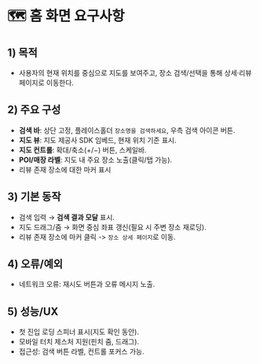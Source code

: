 # 🗺️ 홈 화면 요구사항

## 1) 목적
- 사용자의 현재 위치를 중심으로 지도를 보여주고, 장소 검색/선택을 통해 상세·리뷰 페이지로 이동한다.

## 2) 주요 구성
- **검색 바**: 상단 고정, 플레이스홀더 `장소명을 검색하세요`, 우측 검색 아이콘 버튼.
- **지도 뷰**: 지도 제공사 SDK 임베드, 현재 위치 기준 표시.
- **지도 컨트롤**: 확대/축소(+/−) 버튼, 스케일바.
- **POI/매장 라벨**: 지도 내 주요 장소 노출(클릭/탭 가능).
- 리뷰 존재 장소에 대한 마커 표시

## 3) 기본 동작
- 검색 입력 → **검색 결과 모달** 표시.
- 지도 드래그/줌 → 화면 중심 좌표 갱신(필요 시 주변 장소 재로딩).
- 리뷰 존재 장소에 마커 클릭 -> `장소 상세 페이지`로 이동.

## 4) 오류/예외
- 네트워크 오류: 재시도 버튼과 오류 메시지 노출.

## 5) 성능/UX
- 첫 진입 로딩 스피너 표시(지도 확인 동안).
- 모바일 터치 제스처 지원(핀치 줌, 드래그).
- 접근성: 검색 버튼 라벨, 컨트롤 포커스 가능.

